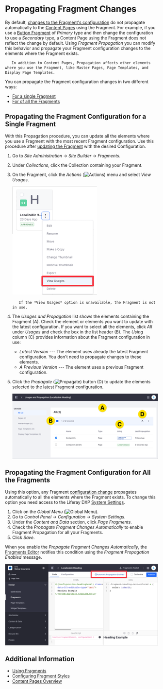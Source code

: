 # Propagating Fragment Changes

By default, [changes to the Fragment's configuration](../../developer-guide/developing-page-fragments/using-the-fragments-editor.md) do not propagate automatically to the [Content Pages](./content-pages-overview.md) using the Fragment. For example, if you use a [Button Fragment](./using-fragments.md#button) of *Primary* type and then change the configuration to use a *Secondary* type, a Content Page using the Fragment does not reflect the change by default. Using *Fragment Propagation* you can modify this behavior and propagate your Fragment configuration changes to the elements where the Fragment exists.

```note::
   In addition to Content Pages, Propagation affects other elements where you use the Fragment, like Master Pages, Page Templates, and Display Page Templates. 
```

You can propagate the Fragment configuration changes in two different ways:

- [For a single Fragment](#propagating-the-fragment-configuration-for-a-single-fragment)
- [For of all the Fragments](#propagating-the-fragment-configuration-for-all-the-fragments)

## Propagating the Fragment Configuration for a Single Fragment

With this Propagation procedure, you can update all the elements where you use a Fragment with the most recent Fragment configuration. Use this procedure after [updating the Fragment](../../developer-guide/developing-page-fragments/using-the-fragments-editor.md) with the desired Configuration.

1. Go to *Site Administration* &rarr; *Site Builder* &rarr; *Fragments*.
1. Under *Collections*, click the Collection containing your Fragment.
1. On the Fragment, click the *Actions* (![Actions](../../../images/icon-actions.png)) menu and select *View Usages*.

    ![Select the View Usages option from the Fragment's Action Menu.](./propagating-fragment-changes/images/02.png)

    ```tip::
       If the *View Usages* option is unavailable, the Fragment is not in use.
    ```

1. The *Usages and Propagation* list shows the elements containing the Fragment (A). Check the element or elements you want to update with the latest configuration. If you want to select all the elements, click *All* under *Usages* and check the box in the list header (B). The *Using* column (C) provides information about the Fragment configuration in use:

   - *Latest Version* --- The element uses already the latest Fragment configuration. You don't need to propagate changes to these elements.
   - *A Previous Version* --- The element uses a previous Fragment configuration.

1. Click the *Propagate* (![Propagate](../../../images/icon-propagate.png)) button (D) to update the elements selected to the latest Fragment configuration.

    ![Select the elements where you want to propagate the latest Fragment changes.](./propagating-fragment-changes/images/03.png)

## Propagating the Fragment Configuration for All the Fragments

Using this option, any Fragment [configuration change](../../developer-guide/developing-page-fragments/using-the-fragments-editor.md) propagates automatically to all the elements where the Fragment exists. To change this option you need access to the Liferay DXP [System Settings](../../../system-administration/configuring-liferay/system-settings.md).

1. Click on the *Global Menu* (![Global Menu](../../../images/icon-applications-menu.png)).
1. Go to *Control Panel* &rarr; *Configuration* &rarr; *System Settings*.
1. Under the *Content and Data* section, click *Page Fragments*.
1. Check the *Propagate Fragment Changes Automatically* to enable Fragment Propagation for all your Fragments.
1. Click *Save*.

When you enable the *Propagate Fragment Changes Automatically*, the [Fragments Editor](../../developer-guide/developing-page-fragments/using-the-fragments-editor.md) notifies this condition using the *Fragment Propagation Enabled* message.

![The Fragment Editor shows a information message when Fragment Propagation for all the Fragments is enabled.](./propagating-fragment-changes/images/05.png)

## Additional Information

- [Using Fragments](./using-fragments.md)
- [Configuring Fragment Styles](./configuring-fragment-styles.md)
- [Content Pages Overview](./content-pages-overview.md)
